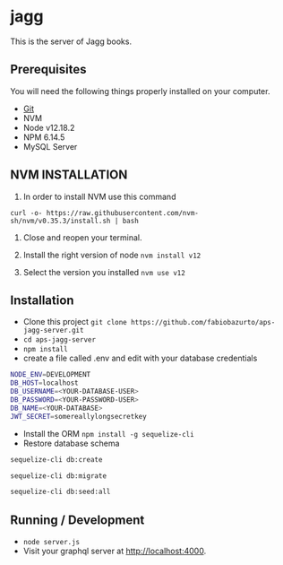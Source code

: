 # jagg

This is the server of Jagg books.

## Prerequisites

You will need the following things properly installed on your computer.

* [Git](https://git-scm.com/)
* NVM
* Node v12.18.2
* NPM 6.14.5
* MySQL Server


## NVM INSTALLATION

1. In order to install NVM use this command

`curl -o- https://raw.githubusercontent.com/nvm-sh/nvm/v0.35.3/install.sh | bash`

1. Close and reopen your terminal.

1. Install the right version of node
`nvm install v12`

1. Select the version you installed
`nvm use v12`

## Installation

* Clone this project
`git clone https://github.com/fabiobazurto/aps-jagg-server.git`
* `cd aps-jagg-server`
* `npm install`
* create a file called .env and edit with your database credentials

```sh
NODE_ENV=DEVELOPMENT
DB_HOST=localhost
DB_USERNAME=<YOUR-DATABASE-USER>
DB_PASSWORD=<YOUR-PASSWORD-USER>
DB_NAME=<YOUR-DATABASE>
JWT_SECRET=somereallylongsecretkey
```

* Install the ORM
`npm install -g sequelize-cli`
* Restore database schema
```sh
sequelize-cli db:create

sequelize-cli db:migrate

sequelize-cli db:seed:all
```

## Running / Development

* `node server.js`
* Visit your graphql server at [http://localhost:4000](http://localhost:4000).

